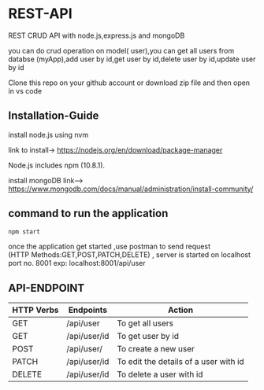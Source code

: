 
# REST-API

 REST CRUD API with node.js,express.js and mongoDB

   you can do crud operation on model( user),you can get all users   from     databse  (myApp),add user by id,get user by id,delete user by id,update user by id

Clone this repo on your github account or download zip file and then open in vs code

## Installation-Guide

install node.js  using nvm

 link to install->  https://nodejs.org/en/download/package-manager

 Node.js includes npm (10.8.1).
 
install mongoDB
link-->  
https://www.mongodb.com/docs/manual/administration/install-community/


## command to run the application
``` bash
npm start
```
once the application get started ,use postman to send request  
(HTTP Methods:GET,POST,PATCH,DELETE) , server is started on localhost port no. 8001
exp: localhost:8001/api/user 
## API-ENDPOINT
 HTTP Verbs | Endpoints | Action |
| --- | --- | --- |
| GET | /api/user | To get all users |
|GET | /api/user/id | To get user by  id |
| POST | /api/user/ | To create a new user |
| PATCH | /api/user/id | To edit the details of a user with id |
| DELETE | /api/user/id| To delete a user with id |